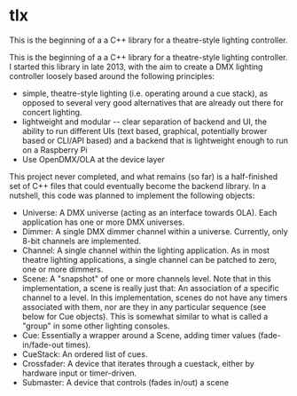 # tlx
This is the beginning of a a C++ library for a theatre-style lighting controller.

This is the beginning of a a C++ library for a theatre-style lighting controller. I started this library in
late 2013, with the aim to create a DMX lighting controller loosely based around the following principles:

- simple, theatre-style lighting (i.e. operating around a cue stack), as opposed to several very good
  alternatives that are already out there for concert lighting.
- lightweight and modular -- clear separation of backend and UI, the ability to run different UIs (text based, graphical,
  potentially brower based or CLI/API based) and a backend that is lightweight enough to run on a Raspberry Pi
- Use OpenDMX/OLA at the device layer

This project never completed, and what remains (so far) is a half-finished set of C++ files that could eventually become the backend library. In a nutshell, this code was planned to implement the following objects:

- Universe: A DMX universe (acting as an interface towards OLA). Each application has one or more DMX universes.
- Dimmer: A single DMX dimmer channel within a universe. Currently, only 8-bit channels are implemented.
- Channel: A single channel within the lighting application. As in most theatre lighting applications, a single channel can be patched to zero, one or more dimmers.
- Scene: A "snapshot" of one or more channels level. Note that in this implementation, a scene is really just that: An association of a specific channel to a level. In this implementation, scenes do not have any timers associated with them, nor are they in any particular sequence (see below for Cue objects). This is somewhat similar to what is called a "group" in some other lighting consoles.
- Cue: Essentially a wrapper around a Scene, adding timer values (fade-in/fade-out times).
- CueStack: An ordered list of cues.
- Crossfader: A device that iterates through a cuestack, either by hardware input or timer-driven.
- Submaster: A device that controls (fades in/out) a scene
